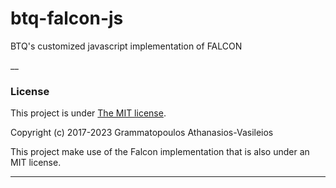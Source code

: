 # btq-falcon-js

BTQ's customized javascript implementation of FALCON

\_\_

### License

This project is under [The MIT license](https://opensource.org/licenses/MIT).

Copyright (c) 2017-2023 Grammatopoulos Athanasios-Vasileios

This project make use of the Falcon implementation that is also under an MIT license.

---
